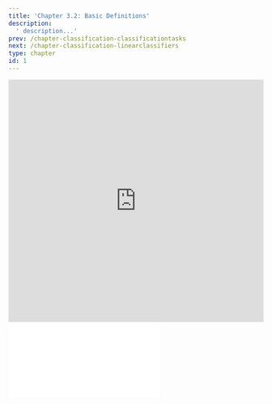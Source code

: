 ```yaml
---
title: 'Chapter 3.2: Basic Definitions'
description:
  ' description...'
prev: /chapter-classification-classificationtasks
next: /chapter-classification-linearclassifiers
type: chapter
id: 1
---
```


<exercise id="1" title="Video Lecture">
<iframe width="100%" height="480" src="https://www.youtube.com/embed/cURlX3q69kk" frameborder="0" allow="accelerometer; autoplay; encrypted-media; gyroscope; picture-in-picture" allowfullscreen></iframe>
</exercise>


<exercise id="2" title="Slides">
<object data="pdfs/3/slides-classification-basicdefs.pdf" type="application/pdf" style="width:100%;height:480px">
    <embed src="pdfs/3/slides-classification-basicdefs.pdf" type="application/pdf" />
</object>
</exercise>
